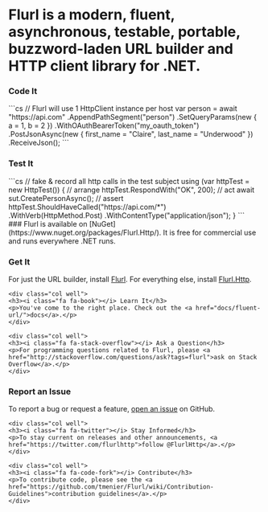 # Flurl is a modern, fluent, asynchronous, testable, portable, buzzword-laden URL builder and HTTP client library for .NET.

<div class="row">
<div class="col">
<h3>Code It</h3>
```cs
// Flurl will use 1 HttpClient instance per host
var person = await "https://api.com"
    .AppendPathSegment("person")
    .SetQueryParams(new { a = 1, b = 2 })
    .WithOAuthBearerToken("my_oauth_token")
    .PostJsonAsync(new
    {
        first_name = "Claire",
        last_name = "Underwood"
    })
    .ReceiveJson<Person>();
```
</div>

<div class="col">
<h3>Test It</h3>
```cs
// fake & record all http calls in the test subject
using (var httpTest = new HttpTest()) {
    // arrange
    httpTest.RespondWith("OK", 200);
    // act
    await sut.CreatePersonAsync();
    // assert
    httpTest.ShouldHaveCalled("https://api.com/*")
        .WithVerb(HttpMethod.Post)
        .WithContentType("application/json");
}
```
</div>
</div>

<div markdown="1">
### Flurl is available on [NuGet](https://www.nuget.org/packages/Flurl.Http/). It is free for commercial use and runs everywhere .NET runs.
</div>

<div class="row">
    <div class="col well">
    <h3><i class="fa fa-cloud-download"></i> Get It</h3>
    <p>For just the URL builder, install <a href="https://www.nuget.org/packages/Flurl/">Flurl</a>. For everything else, install <a href="https://www.nuget.org/packages/Flurl.Http/">Flurl.Http</a>.</p>
    </div>

    <div class="col well">
    <h3><i class="fa fa-book"></i> Learn It</h3>
    <p>You've come to the right place. Check out the <a href="docs/fluent-url/">docs</a>.</p>
    </div>

    <div class="col well">
    <h3><i class="fa fa-stack-overflow"></i> Ask a Question</h3>
    <p>For programming questions related to Flurl, please <a href="http://stackoverflow.com/questions/ask?tags=flurl">ask on Stack Overflow</a>.</p>
    </div>
</div>

<div class="row">
    <div class="col well">
    <h3><i class="fa fa-github"></i> Report an Issue</h3>
    <p>To report a bug or request a feature, <a href="https://github.com/tmenier/Flurl/issues/new/choose">open an issue</a> on GitHub.</p>
    </div>

    <div class="col well">
    <h3><i class="fa fa-twitter"></i> Stay Informed</h3>
    <p>To stay current on releases and other announcements, <a href="https://twitter.com/flurlhttp">follow @FlurlHttp</a>.</p>
    </div>

    <div class="col well">
    <h3><i class="fa fa-code-fork"></i> Contribute</h3>
    <p>To contribute code, please see the <a href="https://github.com/tmenier/Flurl/wiki/Contribution-Guidelines">contribution guidelines</a>.</p>
    </div>
</div>